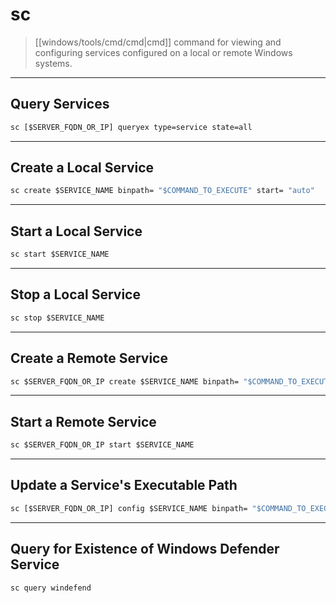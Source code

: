 # sc

> [[windows/tools/cmd/cmd|cmd]] command for viewing and configuring services configured on a local or remote Windows systems.

---

## Query Services

```cmd
sc [$SERVER_FQDN_OR_IP] queryex type=service state=all
```

---

## Create a Local Service

```cmd
sc create $SERVICE_NAME binpath= "$COMMAND_TO_EXECUTE" start= "auto"
```

---

## Start a Local Service

```cmd
sc start $SERVICE_NAME
```

---

## Stop a Local Service

```cmd
sc stop $SERVICE_NAME
```

---

## Create a Remote Service

```cmd
sc $SERVER_FQDN_OR_IP create $SERVICE_NAME binpath= "$COMMAND_TO_EXECUTE" start= "auto"
```

---

## Start a Remote Service

```cmd
sc $SERVER_FQDN_OR_IP start $SERVICE_NAME
```

---

## Update a Service's Executable Path

```cmd
sc [$SERVER_FQDN_OR_IP] config $SERVICE_NAME binpath= "$COMMAND_TO_EXECUTE"
```

---

## Query for Existence of Windows Defender Service

```cmd
sc query windefend
```
